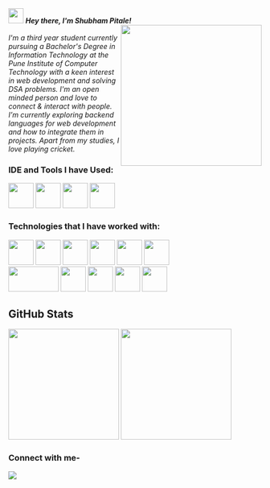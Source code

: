<i>
 <img src="https://camo.githubusercontent.com/e8e7b06ecf583bc040eb60e44eb5b8e0ecc5421320a92929ce21522dbc34c891/68747470733a2f2f6d656469612e67697068792e636f6d2f6d656469612f6876524a434c467a6361737252346961377a2f67697068792e676966" height="30px"> 
 <strong>Hey there, I'm Shubham Pitale!</strong>
 </i>
<div>
<img align="right" width="280" height="280" src="https://media.giphy.com/media/qgQUggAC3Pfv687qPC/giphy.gif" >   
 </div>
<br>
 <i> I'm a third year student currently pursuing a Bachelor's Degree in Information Technology at the Pune Institute of Computer Technology with a keen interest in web development and solving DSA problems.
 I'm an open minded person and love to connect & interact with people.
 I’m currently exploring backend languages for web development and how to integrate them in projects.
 Apart from my studies, I love playing cricket.</i>


### IDE and Tools I have Used:
<div>
<img height="50" width="50" src="https://img.icons8.com/color/48/000000/visual-studio-code-2019.png"/> 
 <img height="50" width="50" src="https://colab.research.google.com/img/colab_favicon_256px.png"/> 
 <img height="50" width="50" src="https://img.icons8.com/color/50/000000/git.png"/> 
 <img height="50" width="50" src="https://www.vectorlogo.zone/logos/getpostman/getpostman-icon.svg"/> 
</div>

    
### Technologies that I have worked with:
<div>
 <img height="50" width="50" src="https://img.icons8.com/color/48/000000/c-plus-plus-logo.png" /> 
 <img height="50" width="50" src="https://img.icons8.com/color/48/000000/html-5.png" />  
 <img height="50" width="50" src="https://img.icons8.com/color/48/000000/css3.png" /> 
 <img height="50" width="50" src="https://img.icons8.com/color/48/000000/javascript.png"/>
<img height="50" width="50" src="https://img.icons8.com/color/48/000000/bootstrap.png" />
<img height="50" width="50" src="https://img.icons8.com/color/48/000000/sass.png"/>

 <br>
 <img height="50" width="100" src="https://www.vectorlogo.zone/logos/mongodb/mongodb-ar21.svg"/>
 <img height="50" width="50" src="https://www.vectorlogo.zone/logos/expressjs/expressjs-icon.svg"/>
<img height="50" width="50" src="https://www.vectorlogo.zone/logos/reactjs/reactjs-icon.svg"/>
<img height="50" width="50" src="https://www.vectorlogo.zone/logos/nodejs/nodejs-icon.svg"/>
 <img height="50" width="50" src="https://www.vectorlogo.zone/logos/mysql/mysql-ar21.svg"/>

 
 
 </div>


## GitHub Stats
<p align="center">
<div>
<img height="220" src="https://github-readme-stats.vercel.app/api?username=ShubhamPitale&show_icons=true&theme=merko">
<img height="220" src="https://github-readme-stats.vercel.app/api/top-langs/?username=ShubhamPitale&count_private=true&langs_count=4&title_color=#3080ED&icon_color=#3080ED&text_color=black&bg_color=#000000">
</div>
</p>


 ### Connect with me-
[<img src="https://img.shields.io/badge/LinkedIn-0077B5?style=for-the-badge&logo=linkedin&logoColor=white" />](https://www.linkedin.com/in/shubham-pitale-b07692218/)
